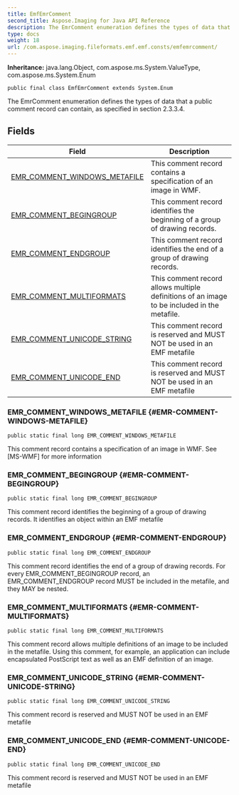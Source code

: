 ```yaml
---
title: EmfEmrComment
second_title: Aspose.Imaging for Java API Reference
description: The EmrComment enumeration defines the types of data that a public comment record can contain as specified in section 2.3.3.4.
type: docs
weight: 18
url: /com.aspose.imaging.fileformats.emf.emf.consts/emfemrcomment/
---
```

**Inheritance:**
java.lang.Object, com.aspose.ms.System.ValueType, com.aspose.ms.System.Enum
```
public final class EmfEmrComment extends System.Enum
```

The EmrComment enumeration defines the types of data that a public comment record can contain, as specified in section 2.3.3.4.
## Fields

| Field | Description |
| --- | --- |
| [EMR_COMMENT_WINDOWS_METAFILE](#EMR-COMMENT-WINDOWS-METAFILE) | This comment record contains a specification of an image in WMF. |
| [EMR_COMMENT_BEGINGROUP](#EMR-COMMENT-BEGINGROUP) | This comment record identifies the beginning of a group of drawing records. |
| [EMR_COMMENT_ENDGROUP](#EMR-COMMENT-ENDGROUP) | This comment record identifies the end of a group of drawing records. |
| [EMR_COMMENT_MULTIFORMATS](#EMR-COMMENT-MULTIFORMATS) | This comment record allows multiple definitions of an image to be included in the metafile. |
| [EMR_COMMENT_UNICODE_STRING](#EMR-COMMENT-UNICODE-STRING) | This comment record is reserved and MUST NOT be used in an EMF metafile |
| [EMR_COMMENT_UNICODE_END](#EMR-COMMENT-UNICODE-END) | This comment record is reserved and MUST NOT be used in an EMF metafile |
### EMR_COMMENT_WINDOWS_METAFILE {#EMR-COMMENT-WINDOWS-METAFILE}
```
public static final long EMR_COMMENT_WINDOWS_METAFILE
```


This comment record contains a specification of an image in WMF. See [MS-WMF] for more information

### EMR_COMMENT_BEGINGROUP {#EMR-COMMENT-BEGINGROUP}
```
public static final long EMR_COMMENT_BEGINGROUP
```


This comment record identifies the beginning of a group of drawing records. It identifies an object within an EMF metafile

### EMR_COMMENT_ENDGROUP {#EMR-COMMENT-ENDGROUP}
```
public static final long EMR_COMMENT_ENDGROUP
```


This comment record identifies the end of a group of drawing records. For every EMR\_COMMENT\_BEGINGROUP record, an EMR\_COMMENT\_ENDGROUP record MUST be included in the metafile, and they MAY be nested.

### EMR_COMMENT_MULTIFORMATS {#EMR-COMMENT-MULTIFORMATS}
```
public static final long EMR_COMMENT_MULTIFORMATS
```


This comment record allows multiple definitions of an image to be included in the metafile. Using this comment, for example, an application can include encapsulated PostScript text as well as an EMF definition of an image.

### EMR_COMMENT_UNICODE_STRING {#EMR-COMMENT-UNICODE-STRING}
```
public static final long EMR_COMMENT_UNICODE_STRING
```


This comment record is reserved and MUST NOT be used in an EMF metafile

### EMR_COMMENT_UNICODE_END {#EMR-COMMENT-UNICODE-END}
```
public static final long EMR_COMMENT_UNICODE_END
```


This comment record is reserved and MUST NOT be used in an EMF metafile

